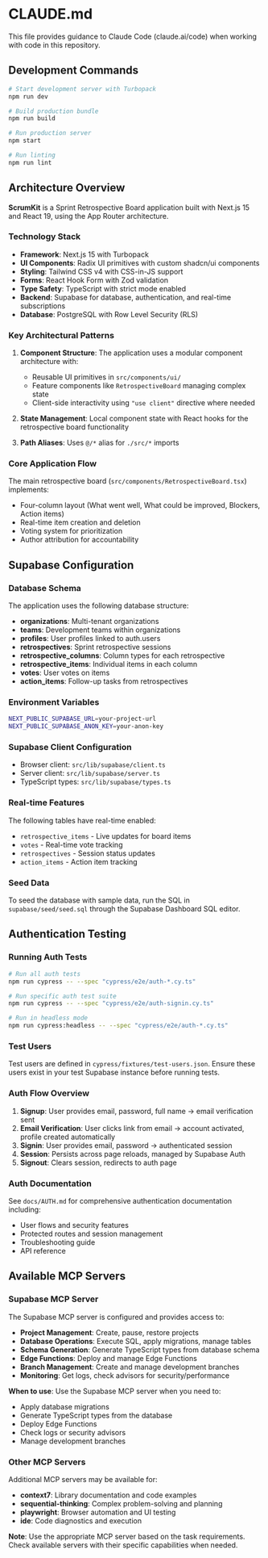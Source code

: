 # CLAUDE.md

This file provides guidance to Claude Code (claude.ai/code) when working with code in this repository.

## Development Commands

```bash
# Start development server with Turbopack
npm run dev

# Build production bundle
npm run build

# Run production server
npm start

# Run linting
npm run lint
```

## Architecture Overview

**ScrumKit** is a Sprint Retrospective Board application built with Next.js 15 and React 19, using the App Router architecture.

### Technology Stack

- **Framework**: Next.js 15 with Turbopack
- **UI Components**: Radix UI primitives with custom shadcn/ui components
- **Styling**: Tailwind CSS v4 with CSS-in-JS support
- **Forms**: React Hook Form with Zod validation
- **Type Safety**: TypeScript with strict mode enabled
- **Backend**: Supabase for database, authentication, and real-time subscriptions
- **Database**: PostgreSQL with Row Level Security (RLS)

### Key Architectural Patterns

1. **Component Structure**: The application uses a modular component architecture with:
   - Reusable UI primitives in `src/components/ui/`
   - Feature components like `RetrospectiveBoard` managing complex state
   - Client-side interactivity using `"use client"` directive where needed

2. **State Management**: Local component state with React hooks for the retrospective board functionality

3. **Path Aliases**: Uses `@/*` alias for `./src/*` imports

### Core Application Flow

The main retrospective board (`src/components/RetrospectiveBoard.tsx`) implements:

- Four-column layout (What went well, What could be improved, Blockers, Action items)
- Real-time item creation and deletion
- Voting system for prioritization
- Author attribution for accountability

## Supabase Configuration

### Database Schema

The application uses the following database structure:

- **organizations**: Multi-tenant organizations
- **teams**: Development teams within organizations
- **profiles**: User profiles linked to auth.users
- **retrospectives**: Sprint retrospective sessions
- **retrospective_columns**: Column types for each retrospective
- **retrospective_items**: Individual items in each column
- **votes**: User votes on items
- **action_items**: Follow-up tasks from retrospectives

### Environment Variables

```bash
NEXT_PUBLIC_SUPABASE_URL=your-project-url
NEXT_PUBLIC_SUPABASE_ANON_KEY=your-anon-key
```

### Supabase Client Configuration

- Browser client: `src/lib/supabase/client.ts`
- Server client: `src/lib/supabase/server.ts`
- TypeScript types: `src/lib/supabase/types.ts`

### Real-time Features

The following tables have real-time enabled:
- `retrospective_items` - Live updates for board items
- `votes` - Real-time vote tracking
- `retrospectives` - Session status updates
- `action_items` - Action item tracking

### Seed Data

To seed the database with sample data, run the SQL in `supabase/seed/seed.sql` through the Supabase Dashboard SQL editor.

## Authentication Testing

### Running Auth Tests

```bash
# Run all auth tests
npm run cypress -- --spec "cypress/e2e/auth-*.cy.ts"

# Run specific auth test suite
npm run cypress -- --spec "cypress/e2e/auth-signin.cy.ts"

# Run in headless mode
npm run cypress:headless -- --spec "cypress/e2e/auth-*.cy.ts"
```

### Test Users

Test users are defined in `cypress/fixtures/test-users.json`. Ensure these users exist in your test Supabase instance before running tests.

### Auth Flow Overview

1. **Signup**: User provides email, password, full name → email verification sent
2. **Email Verification**: User clicks link from email → account activated, profile created automatically
3. **Signin**: User provides email, password → authenticated session
4. **Session**: Persists across page reloads, managed by Supabase Auth
5. **Signout**: Clears session, redirects to auth page

### Auth Documentation

See `docs/AUTH.md` for comprehensive authentication documentation including:
- User flows and security features
- Protected routes and session management
- Troubleshooting guide
- API reference

## Available MCP Servers

### Supabase MCP Server

The Supabase MCP server is configured and provides access to:

- **Project Management**: Create, pause, restore projects
- **Database Operations**: Execute SQL, apply migrations, manage tables
- **Schema Generation**: Generate TypeScript types from database schema
- **Edge Functions**: Deploy and manage Edge Functions
- **Branch Management**: Create and manage development branches
- **Monitoring**: Get logs, check advisors for security/performance

**When to use**: Use the Supabase MCP server when you need to:
- Apply database migrations
- Generate TypeScript types from the database
- Deploy Edge Functions
- Check logs or security advisors
- Manage development branches

### Other MCP Servers

Additional MCP servers may be available for:
- **context7**: Library documentation and code examples
- **sequential-thinking**: Complex problem-solving and planning
- **playwright**: Browser automation and UI testing
- **ide**: Code diagnostics and execution

**Note**: Use the appropriate MCP server based on the task requirements. Check available servers with their specific capabilities when needed.
